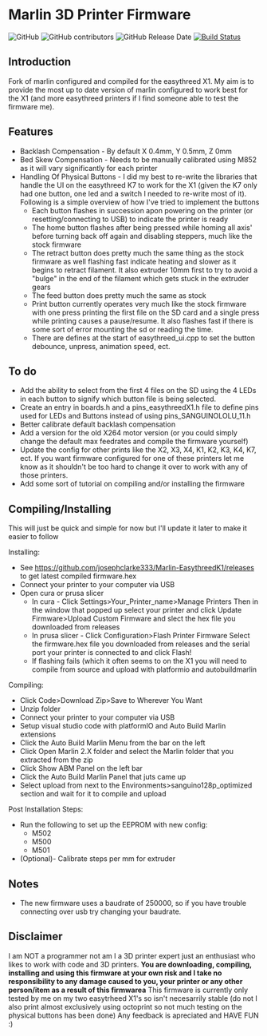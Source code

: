 # Marlin 3D Printer Firmware

![GitHub](https://img.shields.io/github/license/marlinfirmware/marlin.svg)
![GitHub contributors](https://img.shields.io/github/contributors/marlinfirmware/marlin.svg)
![GitHub Release Date](https://img.shields.io/github/release-date/marlinfirmware/marlin.svg)
[![Build Status](https://github.com/MarlinFirmware/Marlin/workflows/CI/badge.svg?branch=bugfix-2.0.x)](https://github.com/MarlinFirmware/Marlin/actions)

## Introduction
Fork of marlin configured and compiled for the easythreed X1. My aim is to provide the most up to date version of marlin configured to work best for the X1 (and more easythreed printers if I find someone able to test the firmware me).

## Features
- Backlash Compensation - By default X 0.4mm, Y 0.5mm, Z 0mm
- Bed Skew Compensation - Needs to be manually calibrated using M852 as it will vary significantly for each printer
- Handling Of Physical Buttons - I did my best to re-write the libraries that handle the UI on the easythreed K7 to work for the X1 (given the K7 only had one button, one led and a switch I needed to re-write  most of it). Following is a simple overview of how I've tried to implement the buttons
  - Each button flashes in succession apon powering on the printer (or resetting/connecting to USB) to indicate the printer is ready
  - The home button flashes after being pressed while homing all axis' before turning back off again and disabling steppers, much like the stock firmware
  - The retract button does pretty much the same thing as the stock firmware as well flashing fast indicate heating and slower as it begins to retract filament. It also extruder 10mm first to try to avoid a "bulge" in the end of the  filament which gets stuck in the extruder gears
  - The feed button does pretty much  the same as stock
  - Print button currently operates very much like the stock firmware with one press printing the first file on the SD card and a single press while printing causes a pause/resume. It also flashes fast if there is some sort of error mounting the sd or reading the time.
  - There are defines at the start of easythreed_ui.cpp to set the button debounce, unpress, animation speed, ect.
  
## To do
- Add the ability to select from the first 4 files on the SD using the 4 LEDs in each button to signify which button file is being selected.
- Create an entry in boards.h and a pins_easythreedX1.h file to define pins used for LEDs and Buttons instead of using pins_SANGUINOLOLU_11.h
- Better calibrate default backlash compensation
- Add a version for the old X264 motor version (or you could simply change the default max feedrates and compile the firmware yourself)
- Update the config for other prints like the X2, X3, X4, K1, K2, K3, K4, K7, ect. If you want firmware configured for one of these printers let me know as it shouldn't be too hard to change it over to work with any of those printers.
- Add some sort of tutorial on compiling and/or installing the firmware

## Compiling/Installing
This will just be quick and simple for now but I'll update it later to make it easier to follow

Installing:
- See https://github.com/josephclarke333/Marlin-EasythreedK1/releases to get latest compiled firmware.hex
- Connect your printer to your computer via USB
- Open cura or prusa slicer
  - In cura - Click Settings>Your_Printer_name>Manage Printers Then in the window that popped up select your printer and click Update Firmware>Upload Custom Firmware and slect the hex file you  downloaded from releases
  - In prusa slicer - Click  Configuration>Flash Printer Firmware Select the firmware.hex file you downloaded from releases and the serial port your printer is connected to and click Flash!
  - If flashing fails (which it often seems to on the X1 you will need to compile from source and upload with platformio and autobuildmarlin

Compiling:
- Click Code>Download Zip>Save to Wherever You Want
- Unzip folder
- Connect your printer to your computer via USB
- Setup visual studio code with platformIO and Auto Build Marlin extensions
- Click the Auto Build Marlin Menu from the bar on the left
- Click Open Marlin 2.X folder and select the Marlin folder that you extracted from the zip
- Click Show ABM Panel on the left bar
- Click the Auto Build Marlin Panel that juts came up
- Select upload from next to the Environments>sanguino128p_optimized section and wait for it to compile and upload

Post Installation Steps:
- Run the following to set up the EEPROM with new config:
  - M502
  - M500
  - M501
- (Optional)- Calibrate steps per mm for extruder

## Notes
- The new firmware  uses a baudrate of 250000, so if you have trouble connecting over usb try changing your baudrate.

## Disclaimer
I am NOT a programmer not am I a 3D printer expert just an enthusiast who likes to work with code and 3D printers.
**You are downloading, compiling, installing and using this firmware at your own risk and I take no responsibility to any damage caused to you, your printer or any other person/item as a result of this firmwarea**
This firmware is currently only tested by me on my two easytrheed X1's so isn't necesarrily stable (do not I also print almost exclusively using octoprint so not  much testing on the physical buttons has been done)
Any feedback is apreciated and HAVE FUN :)
